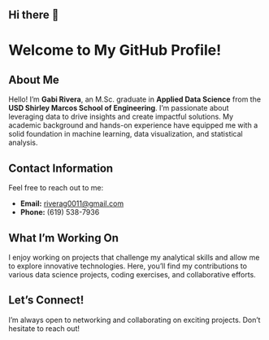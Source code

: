 ## Hi there 👋

# Welcome to My GitHub Profile!

## About Me

Hello! I’m **Gabi Rivera**, an M.Sc. graduate in **Applied Data Science** from the **USD Shirley Marcos School of Engineering**. I’m passionate about leveraging data to drive insights and create impactful solutions. My academic background and hands-on experience have equipped me with a solid foundation in machine learning, data visualization, and statistical analysis.

## Contact Information

Feel free to reach out to me:

- **Email:** [riverag0011@gmail.com](mailto:riverag0011@gmail.com)
- **Phone:** (619) 538-7936

## What I’m Working On

I enjoy working on projects that challenge my analytical skills and allow me to explore innovative technologies. Here, you’ll find my contributions to various data science projects, coding exercises, and collaborative efforts.

## Let’s Connect!

I’m always open to networking and collaborating on exciting projects. Don’t hesitate to reach out!

